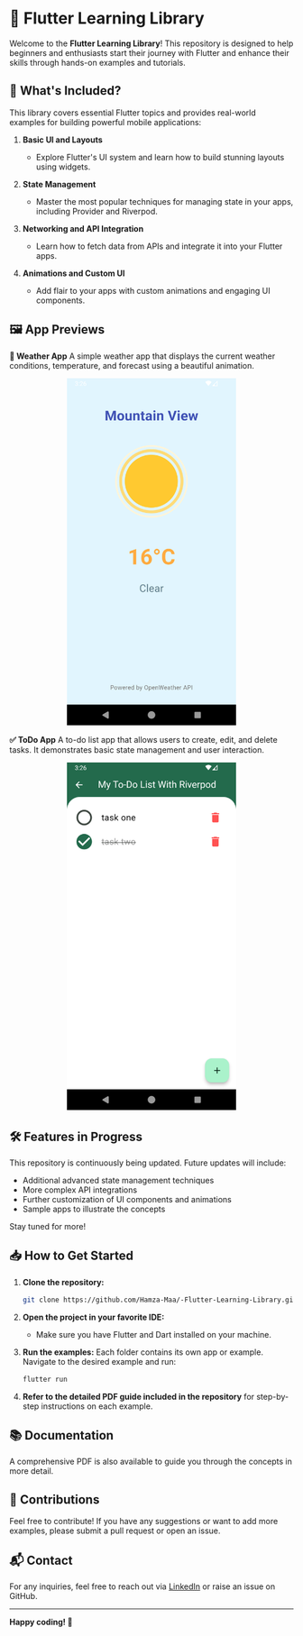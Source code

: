 # 🚀 Flutter Learning Library

Welcome to the **Flutter Learning Library**! This repository is designed to help beginners and enthusiasts start their journey with Flutter and enhance their skills through hands-on examples and tutorials.

## 🌟 What's Included?

This library covers essential Flutter topics and provides real-world examples for building powerful mobile applications:

1. **Basic UI and Layouts**
   - Explore Flutter's UI system and learn how to build stunning layouts using widgets.
  
2. **State Management**
   - Master the most popular techniques for managing state in your apps, including Provider and Riverpod.

3. **Networking and API Integration**
   - Learn how to fetch data from APIs and integrate it into your Flutter apps.

4. **Animations and Custom UI**
   - Add flair to your apps with custom animations and engaging UI components.

## 🖼️ App Previews
**📱 Weather App**
A simple weather app that displays the current weather conditions, temperature, and forecast using a beautiful animation.
<p align="center">
  <img src="Screenshots/weather_app.png" width="300" />
</p>

**✅ ToDo App**
A to-do list app that allows users to create, edit, and delete tasks. It demonstrates basic state management and user interaction.
<p align="center">
  <img src="Screenshots/to_do_app.png"  width="300" />
</p>

## 🛠️ Features in Progress

This repository is continuously being updated. Future updates will include:
- Additional advanced state management techniques
- More complex API integrations
- Further customization of UI components and animations
- Sample apps to illustrate the concepts

Stay tuned for more!

## 📥 How to Get Started

1. **Clone the repository:**

   ```bash
   git clone https://github.com/Hamza-Maa/-Flutter-Learning-Library.git
   ```

2. **Open the project in your favorite IDE:**
   - Make sure you have Flutter and Dart installed on your machine.

3. **Run the examples:**
   Each folder contains its own app or example. Navigate to the desired example and run:

   ```bash
   flutter run
   ```

4. **Refer to the detailed PDF guide included in the repository** for step-by-step instructions on each example.

## 📚 Documentation

A comprehensive PDF is also available to guide you through the concepts in more detail.

## 🤝 Contributions

Feel free to contribute! If you have any suggestions or want to add more examples, please submit a pull request or open an issue.

## 📬 Contact

For any inquiries, feel free to reach out via [LinkedIn](https://www.linkedin.com/in/hamza-maatougui/) or raise an issue on GitHub.

---

**Happy coding! 🚀**

